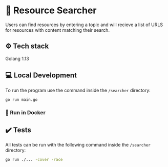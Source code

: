 # 🤖 Resource Searcher

Users can find resources by entering a topic and will recieve a list of URLS for resources with content matching their search.

## ⚙️ Tech stack

Golang 1.13

## 💻 Local Development

To run the program use the command inside the `/searcher` directory:

```sh
go run main.go
```


### 🐋 Run in Docker

## ✔️ Tests

All tests can be run with the following command inside the `/searcher` directory:

```sh
go run ./... -cover -race
```